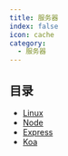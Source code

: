 ```yaml
---
title: 服务器
index: false
icon: cache
category:
  - 服务器
---
```


## 目录

- [Linux](linux.md)
- [Node](node.md)
- [Express](express.md)
- [Koa](koa.md)
